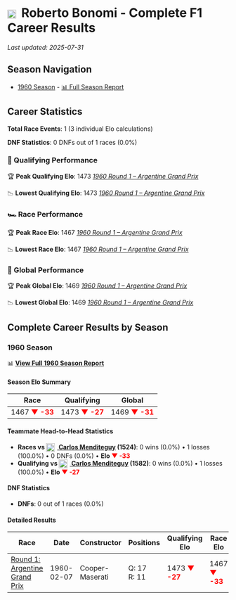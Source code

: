 # <img src="https://upload.wikimedia.org/wikipedia/commons/1/1a/Flag_of_Argentina.svg" alt="Argentina" width="20" height="auto" style="vertical-align: middle; margin-right: 5px;" onerror="this.outerHTML='🇦🇷'; this.style.marginRight='5px';"/> Roberto Bonomi - Complete F1 Career Results

*Last updated: 2025-07-31*

## Season Navigation

- [1960 Season](#1960-season) - [📊 Full Season Report](../seasons/1960-season-report)

## Career Statistics

**Total Race Events**: 1 (3 individual Elo calculations)

**DNF Statistics**: 0 DNFs out of 1 races (0.0%)

### 🏁 Qualifying Performance

🏆 **Peak Qualifying Elo**: 1473
   *[1960 Round 1 – Argentine Grand Prix](../seasons/1960-season-report#round-1-argentine-grand-prix)*

📉 **Lowest Qualifying Elo**: 1473
   *[1960 Round 1 – Argentine Grand Prix](../seasons/1960-season-report#round-1-argentine-grand-prix)*

### 🏎️ Race Performance

🏆 **Peak Race Elo**: 1467
   *[1960 Round 1 – Argentine Grand Prix](../seasons/1960-season-report#round-1-argentine-grand-prix)*

📉 **Lowest Race Elo**: 1467
   *[1960 Round 1 – Argentine Grand Prix](../seasons/1960-season-report#round-1-argentine-grand-prix)*

### 🌟 Global Performance

🏆 **Peak Global Elo**: 1469
   *[1960 Round 1 – Argentine Grand Prix](../seasons/1960-season-report#round-1-argentine-grand-prix)*

📉 **Lowest Global Elo**: 1469
   *[1960 Round 1 – Argentine Grand Prix](../seasons/1960-season-report#round-1-argentine-grand-prix)*


## Complete Career Results by Season

### 1960 Season

📊 **[View Full 1960 Season Report](../seasons/1960-season-report)**

#### Season Elo Summary

| Race | Qualifying | Global |
|------|------------|--------|
| 1467 **<span style="color: red;">▼ -33</span>** | 1473 **<span style="color: red;">▼ -27</span>** | 1469 **<span style="color: red;">▼ -31</span>** |

#### Teammate Head-to-Head Statistics

- **Races vs [<img src="https://upload.wikimedia.org/wikipedia/commons/1/1a/Flag_of_Argentina.svg" alt="Argentina" width="20" height="auto" style="vertical-align: middle; margin-right: 5px;" onerror="this.outerHTML='🇦🇷'; this.style.marginRight='5px';"/> Carlos Menditeguy](carlos-menditeguy) (1524)**: 0 wins (0.0%) • 1 losses (100.0%) • 0 DNFs (0.0%) • **Elo **<span style="color: red;">▼ -33</span>****
- **Qualifying vs [<img src="https://upload.wikimedia.org/wikipedia/commons/1/1a/Flag_of_Argentina.svg" alt="Argentina" width="20" height="auto" style="vertical-align: middle; margin-right: 5px;" onerror="this.outerHTML='🇦🇷'; this.style.marginRight='5px';"/> Carlos Menditeguy](carlos-menditeguy) (1582)**: 0 wins (0.0%) • 1 losses (100.0%) • **Elo **<span style="color: red;">▼ -27</span>****


#### DNF Statistics

- **DNFs**: 0 out of 1 races (0.0%)

#### Detailed Results

| Race | Date | Constructor | Positions | Qualifying Elo | Race Elo | Global Elo | Teammate |
|------|------|-------------|-----------|----------------|----------|------------|----------|
| [Round 1: Argentine Grand Prix](../seasons/1960-season-report#round-1-argentine-grand-prix) | 1960-02-07 | Cooper-Maserati | Q: 17<br/>R: 11 | 1473 **<span style="color: red;">▼ -27</span>** | 1467 **<span style="color: red;">▼ -33</span>** | 1469 **<span style="color: red;">▼ -31</span>** | [<img src="https://upload.wikimedia.org/wikipedia/commons/1/1a/Flag_of_Argentina.svg" alt="Argentina" width="20" height="auto" style="vertical-align: middle; margin-right: 5px;" onerror="this.outerHTML='🇦🇷'; this.style.marginRight='5px';"/> Carlos Menditeguy](carlos-menditeguy)<br/>Q: 12<br/>R: 4 |


